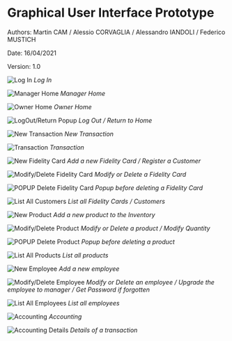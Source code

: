 # Graphical User Interface Prototype  

Authors: Martin CAM / Alessio CORVAGLIA / Alessandro IANDOLI / Federico MUSTICH

Date: 16/04/2021

Version: 1.0

![Log In](GUI_Frames/Login.png)
*Log In*

![Manager Home](GUI_Frames/Home_Manager.png)
*Manager Home*

![Owner Home](GUI_Frames/Home_Owner.png)
*Owner Home*

![LogOut/Return Popup](GUI_Frames/Home_Manager_POPUP.png)
*Log Out / Return to Home*

![New Transaction](GUI_Frames/Transaction.png)
*New Transaction*

![Transaction](GUI_Frames/Transaction_Filled.png)
*Transaction*

![New Fidelity Card](GUI_Frames/FidelityCard_New.png)
*Add a new Fidelity Card / Register a Customer*

![Modify/Delete Fidelity Card](GUI_Frames/FidelityCard_Modify.png)
*Modify or Delete a Fidelity Card*

![POPUP Delete Fidelity Card](GUI_Frames/FidelityCard_Delete_POPUP.png)
*Popup before deleting a Fidelity Card*

![List All Customers](GUI_Frames/FidelityCard_Manage.png)
*List all Fidelity Cards / Customers*

![New Product](GUI_Frames/Inventory_New.png)
*Add a new product to the Inventory*

![Modify/Delete Product](GUI_Frames/Inventory_Modify.png)
*Modify or Delete a product / Modify Quantity*

![POPUP Delete Product](GUI_Frames/Inventory_Delete_POPUP.png)
*Popup before deleting a product*

![List All Products](GUI_Frames/Inventory_Manage.png)
*List all products*

![New Employee](GUI_Frames/Employee_New.png)
*Add a new employee*

![Modify/Delete Employee](GUI_Frames/Employee_Modify.png)
*Modify or Delete an employee / Upgrade the employee to manager / Get Password if forgotten*

![List All Employees](GUI_Frames/Employee_Manage.png)
*List all employees*

![Accounting](GUI_Frames/Accounting.png)
*Accounting*

![Accounting Details](GUI_Frames/Accounting_POPUP.png)
*Details of a transaction*
